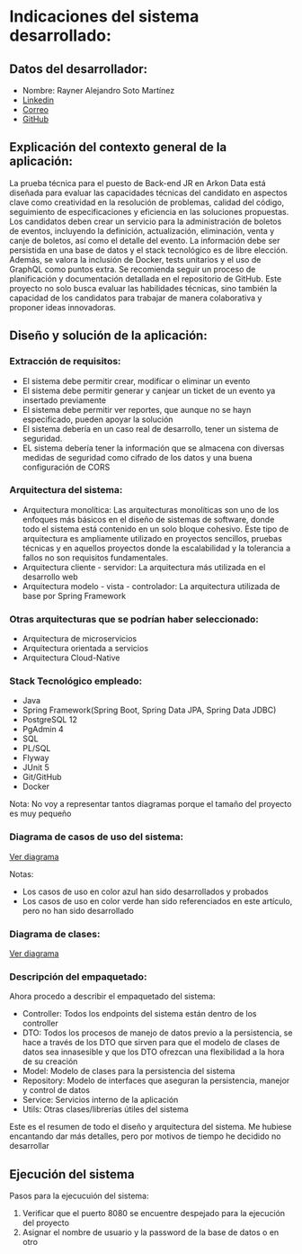 # Indicaciones del sistema desarrollado:

## Datos del desarrollador:
* Nombre: Rayner Alejandro Soto Martínez
* [Linkedin](https://www.linkedin.com/in/rayner-alejandro/)
* [Correo](mailto:raynersoto01@gmail.com)
* [GitHub](https://github.com/RaynerSoto)

## Explicación del contexto general de la aplicación:
La prueba técnica para el puesto de Back-end JR en Arkon Data está diseñada para evaluar las capacidades técnicas del candidato en aspectos clave como creatividad en la resolución de problemas, calidad del código, seguimiento de especificaciones y eficiencia en las soluciones propuestas. Los candidatos deben crear un servicio para la administración de boletos de eventos, incluyendo la definición, actualización, eliminación, venta y canje de boletos, así como el detalle del evento. La información debe ser persistida en una base de datos y el stack tecnológico es de libre elección. Además, se valora la inclusión de Docker, tests unitarios y el uso de GraphQL como puntos extra. Se recomienda seguir un proceso de planificación y documentación detallada en el repositorio de GitHub. Este proyecto no solo busca evaluar las habilidades técnicas, sino también la capacidad de los candidatos para trabajar de manera colaborativa y proponer ideas innovadoras.

## Diseño y solución de la aplicación:

### Extracción de requisitos:
* El sistema debe permitir crear, modificar o eliminar un evento
* El sistema debe permitir generar y canjear un ticket de un evento ya insertado previamente
* El sistema debe permitir ver reportes, que aunque no se hayn especificado, pueden apoyar la solución
* El sistema debería en un caso real de desarrollo, tener un sistema de seguridad.
* EL sistema debería tener la información que se almacena con diversas medidas de seguridad como cifrado de los datos y una buena configuración de CORS

### Arquitectura del sistema:

* Arquitectura monolítica: Las arquitecturas monolíticas son uno de los enfoques más básicos en el diseño de sistemas de software, donde todo el sistema está contenido en un solo bloque cohesivo. Este tipo de arquitectura es ampliamente utilizado en proyectos sencillos, pruebas técnicas y en aquellos proyectos donde la escalabilidad y la tolerancia a fallos no son requisitos fundamentales.
* Arquitectura cliente - servidor: La arquitectura más utilizada en el desarrollo web
* Arquitectura modelo - vista - controlador: La arquitectura utilizada de base por Spring Framework

### Otras arquitecturas que se podrían haber seleccionado:
* Arquitectura de microservicios
* Arquitectura orientada a servicios
* Arquitectura Cloud-Native

### Stack Tecnológico empleado:
* Java
* Spring Framework(Spring Boot, Spring Data JPA, Spring Data JDBC)
* PostgreSQL 12
* PgAdmin 4
* SQL
* PL/SQL
* Flyway
* JUnit 5
* Git/GitHub
* Docker

Nota: No voy a representar tantos diagramas porque el tamaño del proyecto es muy pequeño

### Diagrama de casos de uso del sistema:
[Ver diagrama](diagramas/Captura%20de%20pantalla%202025-02-04%20185119.png)

Notas: 
* Los casos de uso en color azul han sido desarrollados y probados
* Los casos de uso en color verde han sido referenciados en este artículo, pero no han sido desarrollado

### Diagrama de clases:
[Ver diagrama](diagramas/Captura%20de%20pantalla%202025-02-04%20192948.png)

### Descripción del empaquetado:
Ahora procedo a describir el empaquetado del sistema:
* Controller: Todos los endpoints del sistema están dentro de los controller
* DTO: Todos los procesos de manejo de datos previo a la persistencia, se hace a través de los DTO que sirven para que el modelo de clases de datos sea innasesible y que los DTO ofrezcan una flexibilidad a la hora de su creación
* Model: Modelo de clases para la persistencia del sistema
* Repository: Modelo de interfaces que aseguran la persistencia, manejor y control de datos
* Service: Servicios interno de la aplicación
* Utils: Otras clases/librerías útiles del sistema

Este es el resumen de todo el diseño y arquitectura del sistema. Me hubiese encantando dar más detalles, pero por motivos de tiempo
he decidido no desarrollar

## Ejecución del sistema
Pasos para la ejecucuión del sistema:
1. Verificar que el puerto 8080 se encuentre despejado para la ejecución del proyecto
2. Asignar el nombre de usuario y la password de la base de datos o en otro
